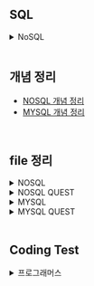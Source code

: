 ## SQL

<details>
<summary>NoSQL</summary>

### mongodb fuctions
- insertOne() : 
db.car_info.insertOne({...})
#명령어 설명 예시 정리 필요

- inserMany() 
db.posts.deleteMany({ category: "Event" })
{
  acknowledged: true,
  deletedCount: 4
}

db.posts.deleteMany({})
{
  acknowledged: true,
  deletedCount: 1
}

-find()
db.fruits.find({})

-db.posts.find({}, {_id:1, title:1, category:1, likes:1}) ;

-db.posts.updateMany({}, {$inc : {likes : 1} }) ;

</details>

<br/>

## 개념 정리
- [NOSQL 개념 정리]()
- [MYSQL 개념 정리]()

<br/>

## file 정리
<details>
<summary>NOSQL</summary>

|구분|파일명|적용내용|파일내용|비고|
|--|--|--|--|--|
|1|||||
|2|||||
|3|||||
|4|||||
|5|||||
|6|||||
|7|||||
|8|||||
|9|||||
|10|||||
|11|||||
|12|||||

</details>

<details>
<summary>NOSQL QUEST</summary>

|구분|파일명|적용내용|파일내용|비고|
|--|--|--|--|--|
|1|||||
|2|||||
|3|||||
|4|||||
|5|||||
|6|||||
|7|||||
|8|||||
|9|||||
|10|||||
|11|||||
|12|||||


</details>

<details>
<summary>MYSQL</summary>

|구분|파일명|적용내용|파일내용|비고|
|--|--|--|--|--|
|1|||||
|2|||||
|3|||||
|4|||||
|5|||||
|6|||||
|7|||||
|8|||||
|9|||||
|10|||||
|11|||||
|12|||||



</details>

<details>
<summary>MYSQL QUEST</summary>

|구분|파일명|적용내용|파일내용|비고|
|--|--|--|--|--|
|1|[STUDY_BOARDS.sql](./SQLs/quests/STUDY_BOARDS.sql)||||
|2|[STUDY_CARS.sql](./SQLs/quests/STUDY_CARS.sql)||||
|3|[STUDY_USERS.sql](./SQLs/quests/STUDY_USERS.sql)||||
|4|[STUDY_MOVIES.sql](./SQLs/quests/STUDY_MOVIES.sql)||||
|5|[notice_inserts.sql](./SQLs/quests/notice_inserts.sql)||||
|6|[notice_deletes.sql](./SQLs/quests/notice_deletes.sql)||||
|7|[STUDY_USERSwithInestSQL.sql](./SQLs/quests/)||||
|8|[selectwhereRangeAndEquals.sql](./SQLs/quests/selectwhereRangeAndEquals.sql)||||
|9|[select_group_havings_orderby.sql](./SQLs/quests/select_group_havings_orderby.sql)||||
|10|[select_subquerys.sql](./SQLs/quests/select_subquerys.sql)||||
|11|[select_joins.sql](./SQLs/quests/select_joins.sql)||||
|12|[select_alls.sql](./SQLs/quests/select_alls.sql)||||
|13|[common_codes.sql]()||||

</details>

<br/>

## Coding Test

<details>
  <summary>프로그래머스</summary>
  
|NO|구분|소스|문제설명|출처|
|--|--|--|--|--|
|1|IS NULL|[SQL](docs\SQLs\codingtest\131114.sql)|경기도에 위치한 식품창고 목록 출력하기|[프로그래머스 131114](https://school.programmers.co.kr/learn/courses/30/lessons/131114)|
|2|IS NULL|[SQL](docs\SQLs\codingtest\59039.sql)|이름이 없는 동물의 아이디|[프로그래머스 59039](https://school.programmers.co.kr/learn/courses/30/lessons/59039)|
|3|IS NULL|[SQL](docs\SQLs\codingtest\59407.sql)|이름이 있는 동물의 아이디|[프로그래머스 59407](https://school.programmers.co.kr/learn/courses/30/lessons/59407)|
|4|IS NULL|[SQL](docs\SQLs\codingtest\59410.sql)|NULL 처리하기|[프로그래머스 59410](https://school.programmers.co.kr/learn/courses/30/lessons/59410)|
|5|IS NULL|[SQL](docs\SQLs\codingtest\131528.sql)|나이 정보가 없는 회원 수 구하기|[프로그래머스 131528](https://school.programmers.co.kr/learn/courses/30/lessons/131528)|
|6|IS NULL|[SQL](docs\SQLs\codingtest\273710.sql)|ROOT 아이템 구하기
|[프로그래머스 273710](https://school.programmers.co.kr/learn/courses/30/lessons/273710)|
|7|IS NULL|[SQL](docs\SQLs\codingtest\273712.sql)|업그레이드 할 수 없는 아이템 구하기|[프로그래머스 273712](https://school.programmers.co.kr/learn/courses/30/lessons/273712)|
|8|IS NULL|[SQL](docs\SQLs\codingtest\293259.sql)|잡은 물고기의 평균 길이 구하기
|[프로그래머스 293259](https://school.programmers.co.kr/learn/courses/30/lessons/293259)|
|9|SUM, MAX, MIN|[SQL](docs\SQLs\codingtest\131697.sql)|가장 비싼 상품 구하기|[프로그래머스 131697](https://school.programmers.co.kr/learn/courses/30/lessons/131697)|
|10|SUM, MAX, MIN|[SQL](docs\SQLs\codingtest\131115.sql)|가격이 제일 비싼 식품의 정보 출력하기|[프로그래머스 131115](https://school.programmers.co.kr/learn/courses/30/lessons/131115)|
|11|SUM, MAX, MIN|[SQL](docs\SQLs\codingtest\59415.sql)|최댓값 구하기|[프로그래머스 59415](https://school.programmers.co.kr/learn/courses/30/lessons/59415)|
|12|SUM, MAX, MIN|[SQL](docs\SQLs\codingtest\59038.sql)|최솟값 구하기|[프로그래머스 59038](https://school.programmers.co.kr/learn/courses/30/lessons/59038)|
|13|SUM, MAX, MIN|[SQL](docs\SQLs\codingtest\59406.sql)|동물 수 구하기|[프로그래머스 59406](https://school.programmers.co.kr/learn/courses/30/lessons/59406)|
|14|SUM, MAX, MIN|[SQL](docs\SQLs\codingtest\59408.sql)|중복 제거하기|[프로그래머스 59408](https://school.programmers.co.kr/learn/courses/30/lessons/59408)|
|15|SUM, MAX, MIN|[SQL](docs\SQLs\codingtest\273709.sql)|조건에 맞는 아이템들의 가격의 총합 구하기|[프로그래머스 273709](https://school.programmers.co.kr/learn/courses/30/lessons/273709)|
|16|SUM, MAX, MIN|[SQL](docs\SQLs\codingtest\293261.sql)|물고기 종류 별 대어 찾기|[프로그래머스 293261](https://school.programmers.co.kr/learn/courses/30/lessons/293261)|
|17|SUM, MAX, MIN|[SQL](docs\SQLs\codingtest\298515.sql)|잡은 물고기 중 가장 큰 물고기의 길이 구하기|[프로그래머스 298515](https://school.programmers.co.kr/learn/courses/30/lessons/298515)|
|18|SUM, MAX, MIN|[SQL](docs\SQLs\codingtest\299310.sql)|연도별 대장균 크기의 편차 구하기 |[프로그래머스 299310](https://school.programmers.co.kr/learn/courses/30/lessons/299310)|
|19|SELECT|[SQL](docs\SQLs\codingtest\151136.sql)|평균 일일 대여 요금 구하기|[프로그래머스 151136](https://school.programmers.co.kr/learn/courses/30/lessons/151136)|
|20|SELECT|[SQL](docs\SQLs\codingtest\144853.sql)|조건에 맞는 도서 리스트 출력하기|[프로그래머스 144853](https://school.programmers.co.kr/learn/courses/30/lessons/144853)|
|21|SELECT|[SQL](docs\SQLs\codingtest\132201.sql)|12세 이하인 여자 환자 목록 출력하기|[프로그래머스 132201](https://school.programmers.co.kr/learn/courses/30/lessons/132201)|
|22|SELECT|[SQL](docs\SQLs\codingtest\164673.sql)|조건에 부합하는 중고거래 댓글 조회하기|[프로그래머스 164673](https://school.programmers.co.kr/learn/courses/30/lessons/164673)|
|23|SELECT|[SQL](docs\SQLs\codingtest\131120.sql)|3월에 태어난 여성 회원 목록 출력하기|[프로그래머스 131120](https://school.programmers.co.kr/learn/courses/30/lessons/131120)|
|24|SELECT|[SQL](docs\SQLs\codingtest\132203.sql)|흉부외과 또는 일반외과 의사 목록 출력하기|[프로그래머스 132203](https://school.programmers.co.kr/learn/courses/30/lessons/132203)|
|25|SELECT|[SQL](docs\SQLs\codingtest\133025.sql)|과일로 만든 아이스크림 고르기
|[프로그래머스 133025](https://school.programmers.co.kr/learn/courses/30/lessons/133025)|
|26|SELECT|[SQL](docs\SQLs\codingtest\133024.sql)|인기있는 아이스크림
|[프로그래머스 133024](https://school.programmers.co.kr/learn/courses/30/lessons/133024)|
|27|SELECT|[SQL](docs\SQLs\codingtest\131112.sql)|강원도에 위치한 생산공장 목록 출력하기|[프로그래머스 131112](https://school.programmers.co.kr/learn/courses/30/lessons/131112)|
|28|SELECT|[SQL](docs\SQLs\codingtest\131118.sql)|서울에 위치한 식당 목록 출력하기
|[프로그래머스 131118](https://school.programmers.co.kr/learn/courses/30/lessons/131118)|
|29|SELECT|[SQL](docs\SQLs\codingtest\131536.sql)|재구매가 일어난 상품과 회원 리스트 구하기|[프로그래머스 131536](https://school.programmers.co.kr/learn/courses/30/lessons/131536)|
|30|SELECT|[SQL](docs\SQLs\codingtest\59034.sql)|모든 레코드 조회하기
|[프로그래머스 59034](https://school.programmers.co.kr/learn/courses/30/lessons/59034)|
|31|SELECT|[SQL](docs\SQLs\codingtest\131537.sql)|오프라인/온라인 판매 데이터 통합하기
|[프로그래머스 131537](https://school.programmers.co.kr/learn/courses/30/lessons/131537)|
|32|SELECT|[SQL](docs\SQLs\codingtest\59035.sql)|역순 정렬하기
|[프로그래머스 59035](https://school.programmers.co.kr/learn/courses/30/lessons/59035)|
|33|SELECT|[SQL](docs\SQLs\codingtest\59036.sql)|아픈 동물 찾기
|[프로그래머스 59036](https://school.programmers.co.kr/learn/courses/30/lessons/59036)|
|34|SELECT|[SQL](docs\SQLs\codingtest\59037.sql)|어린 동물 찾기
|[프로그래머스 59037](https://school.programmers.co.kr/learn/courses/30/lessons/59037)|
|35|SELECT|[SQL](docs\SQLs\codingtest\59403.sql)|동물의 아이디와 이름
|[프로그래머스 59403](https://school.programmers.co.kr/learn/courses/30/lessons/59403)|
|36|SELECT|[SQL](docs\SQLs\codingtest\59404.sql)|여러 기준으로 정렬하기|[프로그래머스 59404](https://school.programmers.co.kr/learn/courses/30/lessons/59404)|
|37|SELECT|[SQL](docs\SQLs\codingtest\59405.sql)|상위 n개 레코드
|[프로그래머스 59405](https://school.programmers.co.kr/learn/courses/30/lessons/59405)|
|38|SELECT|[SQL](docs\SQLs\codingtest\131535.sql)|조건에 맞는 회원수 구하기
|[프로그래머스 131535](https://school.programmers.co.kr/learn/courses/30/lessons/131535)|
|39|SELECT|[SQL](docs\SQLs\codingtest\273711.sql)|업그레이드 된 아이템 구하기|[프로그래머스 273711](https://school.programmers.co.kr/learn/courses/30/lessons/273711)|
|40|SELECT|[SQL](docs\SQLs\codingtest\276013.sql)|Python 개발자 찾기|[프로그래머스 276013](https://school.programmers.co.kr/learn/courses/30/lessons/276013)|
|41|SELECT|[SQL](docs\SQLs\codingtest\276034.sql)|조건에 맞는 개발자 찾기
|[프로그래머스 276034](https://school.programmers.co.kr/learn/courses/30/lessons/276034)|
|42|SELECT|[SQL](docs\SQLs\codingtest\293258.sql)|잔챙이 잡은 수 구하기
|[프로그래머스 293258](https://school.programmers.co.kr/learn/courses/30/lessons/293258)|
|43|SELECT|[SQL](docs\SQLs\codingtest\298517.sql)|가장 큰 물고기 10마리 구하기
|[프로그래머스 298517](https://school.programmers.co.kr/learn/courses/30/lessons/298517)|
|44|SELECT|[SQL](docs\SQLs\codingtest\298518.sql)|특정 물고기를 잡은 총 수 구하기
|[프로그래머스 298518](https://school.programmers.co.kr/learn/courses/30/lessons/298518)|
|45|SELECT|[SQL](docs\SQLs\codingtest\299305.sql)|대장균들의 자식의 수 구하기|[프로그래머스 299305](https://school.programmers.co.kr/learn/courses/30/lessons/299305)|
|46|SELECT|[SQL](docs\SQLs\codingtest\299307.sql)|대장균의 크기에 따라 분류하기 1
|[프로그래머스 299307](https://school.programmers.co.kr/learn/courses/30/lessons/299307)|
|47|SELECT|[SQL](docs\SQLs\codingtest\301646.sql)|특정 형질을 가지는 대장균 찾기
|[프로그래머스 301646](https://school.programmers.co.kr/learn/courses/30/lessons/301646)|
|48|SELECT|[SQL](docs\SQLs\codingtest\301647.sql)|부모의 형질을 모두 가지는 대장균 찾기
|[프로그래머스 301647](https://school.programmers.co.kr/learn/courses/30/lessons/301647)|
|49|SELECT|[SQL](docs\SQLs\codingtest\301649.sql)|대장균의 크기에 따라 분류하기 2
|[프로그래머스 301649](https://school.programmers.co.kr/learn/courses/30/lessons/301649)|
|50|SELECT|[SQL](docs\SQLs\codingtest\301650.sql)|특정 세대의 대장균 찾기
|[프로그래머스 301650](https://school.programmers.co.kr/learn/courses/30/lessons/301650)|
|51|SELECT|[SQL](docs\SQLs\codingtest\301651.sql)|멸종위기의 대장균 찾기
|[프로그래머스 301651](https://school.programmers.co.kr/learn/courses/30/lessons/301651)|
  
</details>